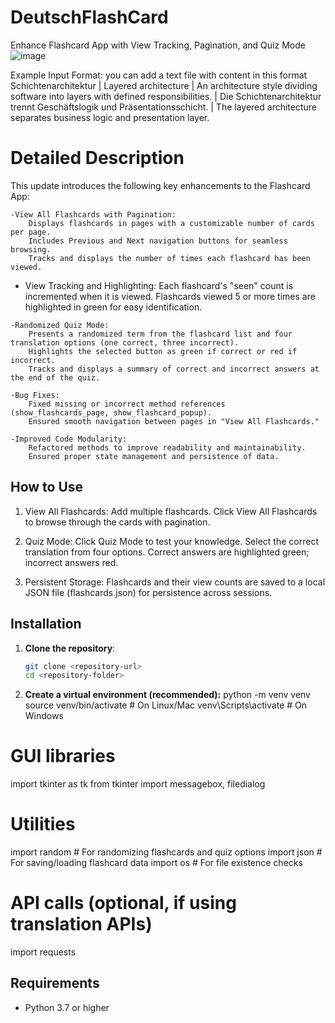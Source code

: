 # DeutschFlashCard
Enhance Flashcard App with View Tracking, Pagination, and Quiz Mode
![image](https://github.com/user-attachments/assets/cdc29aca-266d-410d-ac69-9f0d9845bc3d)

Example Input Format:
you can add a text file with content in this format
Schichtenarchitektur | Layered architecture | An architecture style dividing software into layers with defined responsibilities. | Die Schichtenarchitektur trennt Geschäftslogik und Präsentationsschicht. | The layered architecture separates business logic and presentation layer.


# Detailed Description

This update introduces the following key enhancements to the Flashcard App:

    -View All Flashcards with Pagination:
        Displays flashcards in pages with a customizable number of cards per page.
        Includes Previous and Next navigation buttons for seamless browsing.
        Tracks and displays the number of times each flashcard has been viewed.

   - View Tracking and Highlighting:
        Each flashcard's "seen" count is incremented when it is viewed.
        Flashcards viewed 5 or more times are highlighted in green for easy identification.

    -Randomized Quiz Mode:
        Presents a randomized term from the flashcard list and four translation options (one correct, three incorrect).
        Highlights the selected button as green if correct or red if incorrect.
        Tracks and displays a summary of correct and incorrect answers at the end of the quiz.

    -Bug Fixes:
        Fixed missing or incorrect method references (show_flashcards_page, show_flashcard_popup).
        Ensured smooth navigation between pages in "View All Flashcards."

    -Improved Code Modularity:
        Refactored methods to improve readability and maintainability.
        Ensured proper state management and persistence of data.

## How to Use

   1. View All Flashcards:
        Add multiple flashcards.
        Click View All Flashcards to browse through the cards with pagination.

   2. Quiz Mode:
        Click Quiz Mode to test your knowledge.
        Select the correct translation from four options.
        Correct answers are highlighted green; incorrect answers red.

   3. Persistent Storage:
        Flashcards and their view counts are saved to a local JSON file (flashcards.json) for persistence across sessions.


## Installation

1. **Clone the repository**:
   ```bash
   git clone <repository-url>
   cd <repository-folder>
2. **Create a virtual environment (recommended):**
    python -m venv venv
    source venv/bin/activate  # On Linux/Mac
    venv\Scripts\activate     # On Windows
   
# GUI libraries
import tkinter as tk
from tkinter import messagebox, filedialog

# Utilities
import random  # For randomizing flashcards and quiz options
import json  # For saving/loading flashcard data
import os  # For file existence checks

# API calls (optional, if using translation APIs)
import requests



## Requirements
- Python 3.7 or higher



